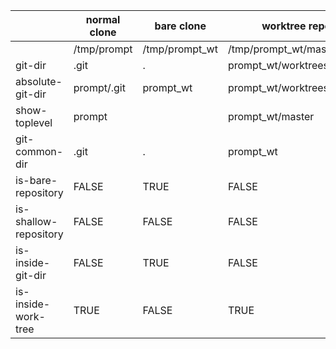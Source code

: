 |                       | normal clone | bare clone     | worktree repo              |
| --------------------- | ------------ | -------------- | -------------------------- |
| <DIR>                 | /tmp/prompt  | /tmp/prompt_wt | /tmp/prompt_wt/master      |
| git-dir               | .git         | .              | prompt_wt/worktrees/master |
| absolute-git-dir      | prompt/.git  | prompt_wt      | prompt_wt/worktrees/master |
| show-toplevel         | prompt       |                | prompt_wt/master           |
| git-common-dir        | .git         | .              | prompt_wt                  |
| is-bare-repository    | FALSE        | TRUE           | FALSE                      |
| is-shallow-repository | FALSE        | FALSE          | FALSE                      |
| is-inside-git-dir     | FALSE        | TRUE           | FALSE                      |
| is-inside-work-tree   | TRUE         | FALSE          | TRUE                       |
